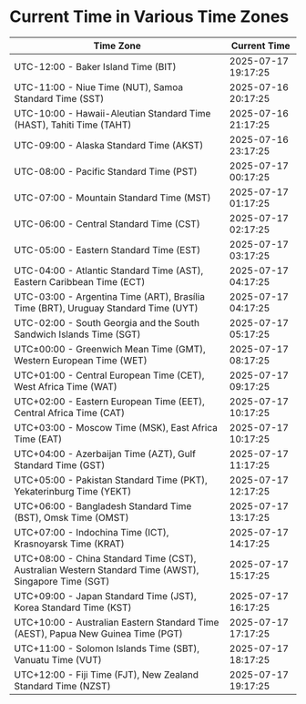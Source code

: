 # Current Time in Various Time Zones

| Time Zone | Current Time |
|-----------|--------------|
| UTC-12:00 - Baker Island Time (BIT) | 2025-07-17 19:17:25 |
| UTC-11:00 - Niue Time (NUT), Samoa Standard Time (SST) | 2025-07-16 20:17:25 |
| UTC-10:00 - Hawaii-Aleutian Standard Time (HAST), Tahiti Time (TAHT) | 2025-07-16 21:17:25 |
| UTC-09:00 - Alaska Standard Time (AKST) | 2025-07-16 23:17:25 |
| UTC-08:00 - Pacific Standard Time (PST) | 2025-07-17 00:17:25 |
| UTC-07:00 - Mountain Standard Time (MST) | 2025-07-17 01:17:25 |
| UTC-06:00 - Central Standard Time (CST) | 2025-07-17 02:17:25 |
| UTC-05:00 - Eastern Standard Time (EST) | 2025-07-17 03:17:25 |
| UTC-04:00 - Atlantic Standard Time (AST), Eastern Caribbean Time (ECT) | 2025-07-17 04:17:25 |
| UTC-03:00 - Argentina Time (ART), Brasília Time (BRT), Uruguay Standard Time (UYT) | 2025-07-17 04:17:25 |
| UTC-02:00 - South Georgia and the South Sandwich Islands Time (SGT) | 2025-07-17 05:17:25 |
| UTC±00:00 - Greenwich Mean Time (GMT), Western European Time (WET) | 2025-07-17 08:17:25 |
| UTC+01:00 - Central European Time (CET), West Africa Time (WAT) | 2025-07-17 09:17:25 |
| UTC+02:00 - Eastern European Time (EET), Central Africa Time (CAT) | 2025-07-17 10:17:25 |
| UTC+03:00 - Moscow Time (MSK), East Africa Time (EAT) | 2025-07-17 10:17:25 |
| UTC+04:00 - Azerbaijan Time (AZT), Gulf Standard Time (GST) | 2025-07-17 11:17:25 |
| UTC+05:00 - Pakistan Standard Time (PKT), Yekaterinburg Time (YEKT) | 2025-07-17 12:17:25 |
| UTC+06:00 - Bangladesh Standard Time (BST), Omsk Time (OMST) | 2025-07-17 13:17:25 |
| UTC+07:00 - Indochina Time (ICT), Krasnoyarsk Time (KRAT) | 2025-07-17 14:17:25 |
| UTC+08:00 - China Standard Time (CST), Australian Western Standard Time (AWST), Singapore Time (SGT) | 2025-07-17 15:17:25 |
| UTC+09:00 - Japan Standard Time (JST), Korea Standard Time (KST) | 2025-07-17 16:17:25 |
| UTC+10:00 - Australian Eastern Standard Time (AEST), Papua New Guinea Time (PGT) | 2025-07-17 17:17:25 |
| UTC+11:00 - Solomon Islands Time (SBT), Vanuatu Time (VUT) | 2025-07-17 18:17:25 |
| UTC+12:00 - Fiji Time (FJT), New Zealand Standard Time (NZST) | 2025-07-17 19:17:25 |
